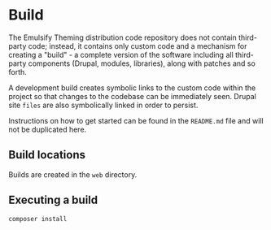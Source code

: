 # Build

The Emulsify Theming distribution code repository does not contain third-party code; instead, it contains only custom code and a mechanism for creating a "build" - a complete version of the software including all third-party components (Drupal, modules, libraries), along with patches and so forth.

A development build creates symbolic links to the custom code within the project so that changes to the codebase can be immediately seen. Drupal site `files` are also symbolically linked in order to persist.

Instructions on how to get started can be found in the `README.md` file and will not be duplicated here.

## Build locations

Builds are created in the `web` directory.

## Executing a build

```bash
composer install
```
